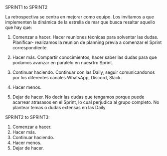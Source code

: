SPRINT1 to SPRINT2

La retrospectiva se centra en mejorar como equipo. Los invitamos a que implementen la
dinámica de la estrella de mar que busca resaltar aquello que hay que:
1. Comenzar a hacer.
Hacer reuniones técnicas para solventar las dudas.
Planificar- realizamos la reunion de planning previa a comenzar el Sprint correspondiente.
2. Hacer más.
Compartir conocimientos, hacer saber las dudas para que podamos avanzar en paralelo en nuesrtro Sprint.                           
3. Continuar haciendo.
Continuar con las Daily, seguir comunicandonos por los diferentes canales WhatsApp, Discord, Slack.
4. Hacer menos.

5. Dejar de hacer.
No decir las dudas que tengamos porque puede acarrear atrasasos en el Sprint, lo cual perjudica al grupo completo.
No plantear temas o dudas extensas en las Daily
 

SPRINT2 to SPRINT3:
1. Comenzar a hacer.
2. Hacer más.
3. Continuar haciendo.
4. Hacer menos.
5. Dejar de hacer.
